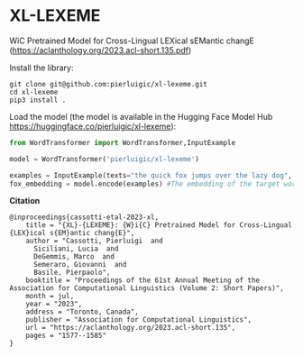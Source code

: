 # XL-LEXEME
WiC Pretrained Model for Cross-Lingual LEXical sEMantic changE
(https://aclanthology.org/2023.acl-short.135.pdf)

Install the library:
```
git clone git@github.com:pierluigic/xl-lexeme.git
cd xl-lexeme
pip3 install .
```

Load the model (the model is available in the Hugging Face Model Hub https://huggingface.co/pierluigic/xl-lexeme):
```python
from WordTransformer import WordTransformer,InputExample

model = WordTransformer('pierluigic/xl-lexeme')

examples = InputExample(texts="the quick fox jumps over the lazy dog", positions=[10,13])
fox_embedding = model.encode(examples) #The embedding of the target word "fox"
```


<b> Citation </b>

```
@inproceedings{cassotti-etal-2023-xl,
    title = "{XL}-{LEXEME}: {W}i{C} Pretrained Model for Cross-Lingual {LEX}ical s{EM}antic chang{E}",
    author = "Cassotti, Pierluigi  and
      Siciliani, Lucia  and
      DeGemmis, Marco  and
      Semeraro, Giovanni  and
      Basile, Pierpaolo",
    booktitle = "Proceedings of the 61st Annual Meeting of the Association for Computational Linguistics (Volume 2: Short Papers)",
    month = jul,
    year = "2023",
    address = "Toronto, Canada",
    publisher = "Association for Computational Linguistics",
    url = "https://aclanthology.org/2023.acl-short.135",
    pages = "1577--1585"
}
```
